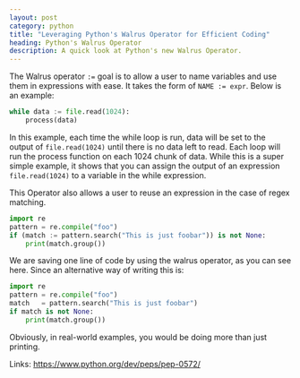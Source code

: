 ```yaml
---
layout: post
category: python
title: "Leveraging Python's Walrus Operator for Efficient Coding"
heading: Python's Walrus Operator
description: A quick look at Python's new Walrus Operator.
---
```

The Walrus operator `:=` goal is to allow a user to name variables and use them
in expressions with ease. It takes the form of `NAME := expr`. Below is an
example:

```python
while data := file.read(1024):
    process(data)
```

In this example, each time the while loop is run, data will be set to the output
of `file.read(1024)` until there is no data left to read. Each loop will run
the process function on each 1024 chunk of data. While this is a super simple
example, it shows that you can assign the output of an expression
`file.read(1024)` to a variable in the while expression.

This Operator also allows a user to reuse an expression in the case of regex
matching.

```python
import re
pattern = re.compile("foo")
if (match := pattern.search("This is just foobar")) is not None:
    print(match.group())
```

We are saving one line of code by using the walrus operator, as you can see
here. Since an alternative way of writing this is:


```python
import re
pattern = re.compile("foo")
match   = pattern.search("This is just foobar")
if match is not None:
    print(match.group())
```

Obviously, in real-world examples, you would be doing more than just printing.

Links:
https://www.python.org/dev/peps/pep-0572/
